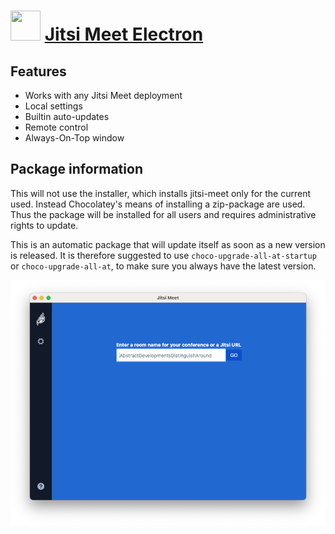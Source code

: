 # <img src="https://cdn.jsdelivr.net/gh/tunisiano187/Chocolatey-packages@6254eadc35038892f7f26733cb67f7141c6eb51b/icons/jitsi-meet-electron.png" width="48" height="48"/> [Jitsi Meet Electron](https://github.com/jitsi/jitsi-meet-electron)

## Features

- Works with any Jitsi Meet deployment
- Local settings
- Builtin auto-updates
- Remote control
- Always-On-Top window

## Package information

This will not use the installer, which installs jitsi-meet only for the current used.
Instead Chocolatey's means of installing a zip-package are used.
Thus the package will be installed for all users and requires administrative rights to update.

This is an automatic package that will update itself as soon as a new version is released.
It is therefore suggested to use `choco-upgrade-all-at-startup` or `choco-upgrade-all-at`, to make sure you always have the latest version.

![screenshot](https://raw.githubusercontent.com/jitsi/jitsi-meet-electron/master/screenshot.png)
